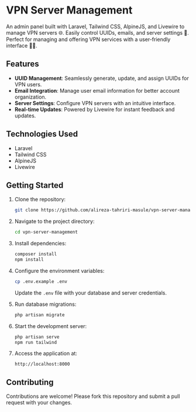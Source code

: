 # VPN Server Management

An admin panel built with Laravel, Tailwind CSS, AlpineJS, and Livewire to manage VPN servers 🌐. Easily control UUIDs, emails, and server settings 🔑. Perfect for managing and offering VPN services with a user-friendly interface 👨‍💻.

## Features

- **UUID Management**: Seamlessly generate, update, and assign UUIDs for VPN users.
- **Email Integration**: Manage user email information for better account organization.
- **Server Settings**: Configure VPN servers with an intuitive interface.
- **Real-time Updates**: Powered by Livewire for instant feedback and updates.

## Technologies Used

- Laravel
- Tailwind CSS
- AlpineJS
- Livewire

## Getting Started

1. Clone the repository:
   ```bash
   git clone https://github.com/alireza-tahriri-masule/vpn-server-management.git
   ```

2. Navigate to the project directory:
   ```bash
   cd vpn-server-management
   ```

3. Install dependencies:
   ```bash
   composer install
   npm install
   ```

4. Configure the environment variables:
   ```bash
   cp .env.example .env
   ```
   Update the `.env` file with your database and server credentials.

5. Run database migrations:
   ```bash
   php artisan migrate
   ```

6. Start the development server:
   ```bash
   php artisan serve
   npm run tailwind
   ```

7. Access the application at:
   ```
   http://localhost:8000
   ```

## Contributing

Contributions are welcome! Please fork this repository and submit a pull request with your changes.

